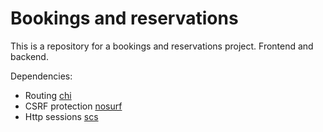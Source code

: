 # Bookings and reservations

This is a repository for a bookings and reservations project. Frontend and backend.

Dependencies:
- Routing [chi](https://github.com/go-chi/chi)
- CSRF protection [nosurf](https://github.com/justinas/nosurf)
- Http sessions [scs](https://github.com/alexedwards/scs/v2)